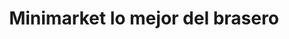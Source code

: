 ---
title: "Minimarket lo mejor del brasero"
url: /puerto-la-cruz/minimarket-lo-mejor-del-brasero/
shop: Eisenwaren
---